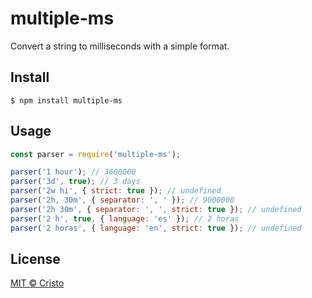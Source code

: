 # multiple-ms

Convert a string to milliseconds with a simple format.

## Install

```
$ npm install multiple-ms
```

## Usage

```js
const parser = require('multiple-ms');

parser('1 hour'); // 3600000
parser('3d', true); // 3 days
parser('2w hi', { strict: true }); // undefined
parser('2h, 30m', { separator: ', ' }); // 9000000
parser('2h 30m', { separator: ', ', strict: true }); // undefined
parser('2 h', true, { language: 'es' }); // 2 horas
parser('2 horas', { language: 'en', strict: true }); // undefined
```

## License

[MIT © Cristo](./LICENSE)

